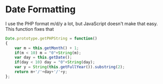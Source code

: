 Date Formatting
===============
I use the PHP format m/d/y a lot, but JavaScript doesn't make that easy. This function fixes that
```javascript
Date.prototype.getPHPString = function()
{
	var m = this.getMonth() + 1;
	if(m < 10) m = "0"+String(m);
	var day = this.getDate();
	if(day < 10) day = "0"+String(day);
	var y = String(this.getFullYear()).substring(2);
	return m+'/'+day+'/'+y;
};
```
